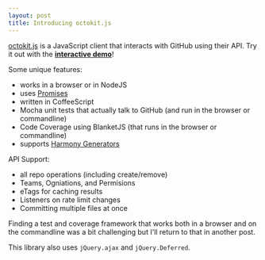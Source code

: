 ```yaml
---
layout: post
title: Introducing octokit.js
---
```



[octokit.js](https://github.com/philschatz/octokit.js) is a JavaScript client that interacts with GitHub using their API. Try it out with the **[interactive demo](/octokit.js/demo/)**!

Some unique features:

- works in a browser or in NodeJS
- uses [Promises](http://api.jquery.com/category/deferred-object/)
- written in CoffeeScript
- Mocha unit tests that actually talk to GitHub (and run in the browser or commandline)
- Code Coverage using BlanketJS (that runs in the browser or commandline)
- supports [Harmony Generators](http://wiki.ecmascript.org/doku.php?id=harmony:generators)

API Support:

- all repo operations (including create/remove)
- Teams, Ogniations, and Permisions
- eTags for caching results
- Listeners on rate limit changes
- Committing multiple files at once

Finding a test and coverage framework that works both in a browser and on the commandline was a bit challenging but I'll return to that in another post.

This library also uses `jQuery.ajax` and `jQuery.Deferred`.
